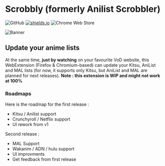 # Scrobbly (formerly Anilist Scrobbler)

![GitHub](https://img.shields.io/github/license/leonekmi/anilist-scrobbler.svg)
[![shields.io](https://img.shields.io/badge/browsers-chromium--based%2C%20firefox-green.svg)](https://shields.io)
![Chrome Web Store](https://img.shields.io/chrome-web-store/v/gochjbmioibanjdppcempakcjcfaconi.svg)

![Banner](https://scrobbly.leonekmi.fr/banner_github.png)

## Update your anime lists

At the same time, **just by watching** on your favourite VoD website, this WebExtension (Firefox & Chromium-based) can update your Kitsu, AniList and MAL lists (for now, it supports only Kitsu, but AniList and MAL are planned for next releases).
**Note : this extension is WIP and might not work at 100%**

### Roadmaps

Here is the roadmap for the first release :
- Kitsu / Anilist support
- Crunchyroll / Netflix support
- UI rework from v1

Second release :
- MAL Support
- Wakanim / ADN / hulu support
- UI improvments
- Get feedback from first release